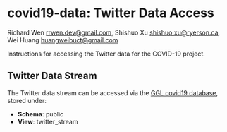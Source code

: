 # covid19-data: Twitter Data Access

Richard Wen rrwen.dev@gmail.com, Shishuo Xu shishuo.xu@ryerson.ca, Wei Huang huangweibuct@gmail.com  
  
Instructions for accessing the Twitter data for the COVID-19 project.

## Twitter Data Stream

The Twitter data stream can be accessed via the [GGL covid19 database](), stored under:

* **Schema**: public
* **View**: twitter_stream
